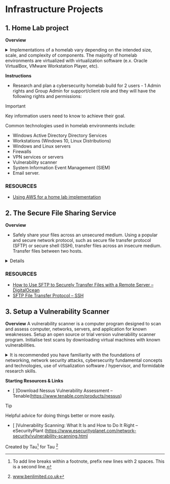 # Infrastructure Projects
## 1. Home Lab project

__Overview__

<details>A cybersecurity homelab is a small-scale environment meant to simulate different components of a business network.<summary> Implementations of a homelab vary depending on the intended size, scale, and complexity of components. The majority of homelab environments are virtualized with virtualization software (e.x. Oracle VirtualBox, VMware Workstation Player, etc).


</summary>
</details>

**Instructions**
- Research and plan a cybersecurity homelab build for 2 users - 1 Admin rights and Group Admin for support/client role and they will have the following rights and permissions:

> [!IMPORTANT]
> Key information users need to know to achieve their goal.

Common technologies used in homelab environments include:
- Windows Active Directory Directory Services
- Workstations (Windows 10, Linux Distributions)
- Windows and Linux servers
- Firewalls
- VPN services or servers
- Vulnerability scanner
- System Information Event Management (SIEM)
- Email server.

### RESOURCES
- [Using AWS for a home lab implementation](https://www.youtube.com/watch?v=uo_Xf_pGTvg)

## 2. The Secure File Sharing Service

__Overview__
- Safely share your files across an unsecured medium. Using a popular and secure network protocol, such as secure file transfer protocol (SFTP) or secure shell (SSH), transfer files across an insecure medium. Transfer files between two hosts.

<details>Project Recommendations
- It is recommended you have familiarity with the foundations of networking, network protocols, use of virtualization software / hypervisor, and formidable research skills.</details>


### RESOURCES
- [How to Use SFTP to Securely Transfer Files with a Remote Server – DigitalOcean](https://www.digitalocean.com/community/tutorials/how-to-use-sftp-to-securely-transfer-files-with-a-remote-server)
- [SFTP File Transfer Protocol – SSH](https://www.ssh.com/ssh/sftp/)


## 3. Setup a Vulnerability Scanner

__Overview__
A vulnerability scanner is a computer program designed to scan and assess computer, networks, servers, and application for known weaknesses.
Setup an open source or trial version vulnerability scanner program. Initialise test scans by downloading virtual machines with known vulnerabilities.

<details>Project Recommendations
<summary>It is recommended you have familiarity with the foundations of networking, network security attacks, cybersecurity fundamental concepts and technologies, use of virtualization software / hypervisor, and formidable research skills.</summary>
</details>

__Starting Resources & Links__
- [ ]Download Nessus Vulnerability Assessment – Tenable(https://www.tenable.com/products/nessus)

> [!TIP]
> Helpful advice for doing things better or more easily.
- [ ]Vulnerability Scanning: What It Is and How to Do It Right – eSecurityPlant (https://www.esecurityplanet.com/network-security/vulnerability-scanning.html









Created by Tau[^2] for Tau [^1]

[^1]: www.benlimited.co.uk
[^2]: To add line breaks within a footnote, prefix new lines with 2 spaces.
  This is a second line.
